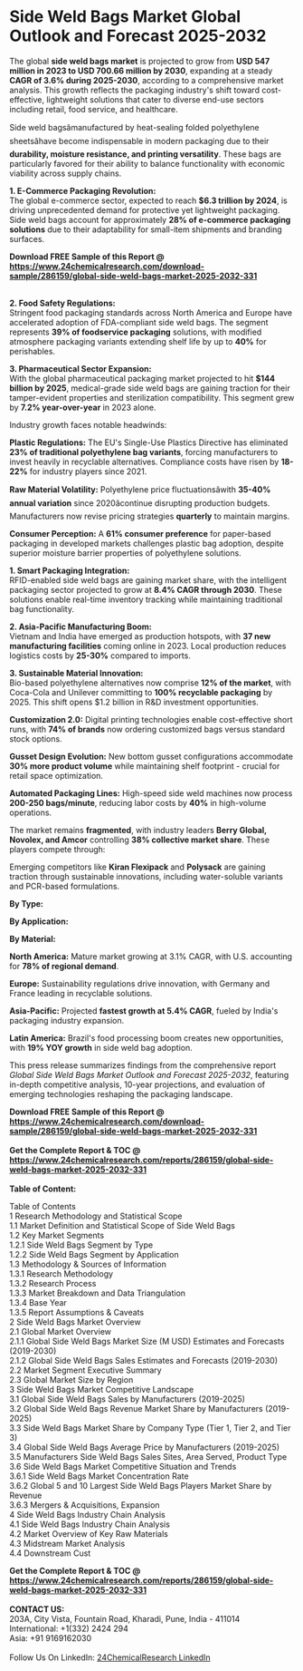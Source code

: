 <h1>Side Weld Bags Market Global Outlook and Forecast 2025-2032</h1><p>The global <strong>side weld bags market</strong> is projected to grow from <strong>USD 547 million in 2023 to USD 700.66 million by 2030</strong>, expanding at a steady <strong>CAGR of 3.6% during 2025-2030</strong>, according to a comprehensive market analysis. This growth reflects the packaging industry's shift toward cost-effective, lightweight solutions that cater to diverse end-use sectors including retail, food service, and healthcare.</p><p>Side weld bagsâmanufactured by heat-sealing folded polyethylene sheetsâhave become indispensable in modern packaging due to their <strong>durability, moisture resistance, and printing versatility</strong>. These bags are particularly favored for their ability to balance functionality with economic viability across supply chains.</p><p><strong>1. E-Commerce Packaging Revolution:</strong><br>
The global e-commerce sector, expected to reach <strong>$6.3 trillion by 2024</strong>, is driving unprecedented demand for protective yet lightweight packaging. Side weld bags account for approximately <strong>28% of e-commerce packaging solutions</strong> due to their adaptability for small-item shipments and branding surfaces.</p><div><b>Download FREE Sample of this Report @ 
            <a href="https://www.24chemicalresearch.com/download-sample/286159/global-side-weld-bags-market-2025-2032-331">
            https://www.24chemicalresearch.com/download-sample/286159/global-side-weld-bags-market-2025-2032-331</a></b></div><br><p><strong>2. Food Safety Regulations:</strong><br>
Stringent food packaging standards across North America and Europe have accelerated adoption of FDA-compliant side weld bags. The segment represents <strong>39% of foodservice packaging</strong> solutions, with modified atmosphere packaging variants extending shelf life by up to <strong>40%</strong> for perishables.</p><p><strong>3. Pharmaceutical Sector Expansion:</strong><br>
With the global pharmaceutical packaging market projected to hit <strong>$144 billion by 2025</strong>, medical-grade side weld bags are gaining traction for their tamper-evident properties and sterilization compatibility. This segment grew by <strong>7.2% year-over-year</strong> in 2023 alone.</p><p>Industry growth faces notable headwinds:</p><p><strong>Plastic Regulations:</strong> The EU's Single-Use Plastics Directive has eliminated <strong>23% of traditional polyethylene bag variants</strong>, forcing manufacturers to invest heavily in recyclable alternatives. Compliance costs have risen by <strong>18-22%</strong> for industry players since 2021.</p><p><strong>Raw Material Volatility:</strong> Polyethylene price fluctuationsâwith <strong>35-40% annual variation</strong> since 2020âcontinue disrupting production budgets. Manufacturers now revise pricing strategies <strong>quarterly</strong> to maintain margins.</p><p><strong>Consumer Perception:</strong> A <strong>61% consumer preference</strong> for paper-based packaging in developed markets challenges plastic bag adoption, despite superior moisture barrier properties of polyethylene solutions.</p><p><strong>1. Smart Packaging Integration:</strong><br>
RFID-enabled side weld bags are gaining market share, with the intelligent packaging sector projected to grow at <strong>8.4% CAGR through 2030</strong>. These solutions enable real-time inventory tracking while maintaining traditional bag functionality.</p><p><strong>2. Asia-Pacific Manufacturing Boom:</strong><br>
Vietnam and India have emerged as production hotspots, with <strong>37 new manufacturing facilities</strong> coming online in 2023. Local production reduces logistics costs by <strong>25-30%</strong> compared to imports.</p><p><strong>3. Sustainable Material Innovation:</strong><br>
Bio-based polyethylene alternatives now comprise <strong>12% of the market</strong>, with Coca-Cola and Unilever committing to <strong>100% recyclable packaging</strong> by 2025. This shift opens $1.2 billion in R&amp;D investment opportunities.</p><p><strong>Customization 2.0:</strong> Digital printing technologies enable cost-effective short runs, with <strong>74% of brands</strong> now ordering customized bags versus standard stock options.</p><p><strong>Gusset Design Evolution:</strong> New bottom gusset configurations accommodate <strong>30% more product volume</strong> while maintaining shelf footprint - crucial for retail space optimization.</p><p><strong>Automated Packaging Lines:</strong> High-speed side weld machines now process <strong>200-250 bags/minute</strong>, reducing labor costs by <strong>40%</strong> in high-volume operations.</p><p>The market remains <strong>fragmented</strong>, with industry leaders <strong>Berry Global, Novolex, and Amcor</strong> controlling <strong>38% collective market share</strong>. These players compete through:</p><p>Emerging competitors like <strong>Kiran Flexipack</strong> and <strong>Polysack</strong> are gaining traction through sustainable innovations, including water-soluble variants and PCR-based formulations.</p><p><strong>By Type:</strong></p><p><strong>By Application:</strong></p><p><strong>By Material:</strong></p><p><strong>North America:</strong> Mature market growing at 3.1% CAGR, with U.S. accounting for <strong>78% of regional demand</strong>.</p><p><strong>Europe:</strong> Sustainability regulations drive innovation, with Germany and France leading in recyclable solutions.</p><p><strong>Asia-Pacific:</strong> Projected <strong>fastest growth at 5.4% CAGR</strong>, fueled by India's packaging industry expansion.</p><p><strong>Latin America:</strong> Brazil's food processing boom creates new opportunities, with <strong>19% YOY growth</strong> in side weld bag adoption.</p><p>This press release summarizes findings from the comprehensive report <em>Global Side Weld Bags Market Outlook and Forecast 2025-2032</em>, featuring in-depth competitive analysis, 10-year projections, and evaluation of emerging technologies reshaping the packaging landscape.</p><div><b>Download FREE Sample of this Report @ 
            <a href="https://www.24chemicalresearch.com/download-sample/286159/global-side-weld-bags-market-2025-2032-331">
            https://www.24chemicalresearch.com/download-sample/286159/global-side-weld-bags-market-2025-2032-331</a></b></div><br><div><b>Get the Complete Report & TOC @ 
            <a href="https://www.24chemicalresearch.com/reports/286159/global-side-weld-bags-market-2025-2032-331">
            https://www.24chemicalresearch.com/reports/286159/global-side-weld-bags-market-2025-2032-331</a></b></div><br>
            <b>Table of Content:</b><p>Table of Contents<br />
1 Research Methodology and Statistical Scope<br />
1.1 Market Definition and Statistical Scope of Side Weld Bags<br />
1.2 Key Market Segments<br />
1.2.1 Side Weld Bags Segment by Type<br />
1.2.2 Side Weld Bags Segment by Application<br />
1.3 Methodology & Sources of Information<br />
1.3.1 Research Methodology<br />
1.3.2 Research Process<br />
1.3.3 Market Breakdown and Data Triangulation<br />
1.3.4 Base Year<br />
1.3.5 Report Assumptions & Caveats<br />
2 Side Weld Bags Market Overview<br />
2.1 Global Market Overview<br />
2.1.1 Global Side Weld Bags Market Size (M USD) Estimates and Forecasts (2019-2030)<br />
2.1.2 Global Side Weld Bags Sales Estimates and Forecasts (2019-2030)<br />
2.2 Market Segment Executive Summary<br />
2.3 Global Market Size by Region<br />
3 Side Weld Bags Market Competitive Landscape<br />
3.1 Global Side Weld Bags Sales by Manufacturers (2019-2025)<br />
3.2 Global Side Weld Bags Revenue Market Share by Manufacturers (2019-2025)<br />
3.3 Side Weld Bags Market Share by Company Type (Tier 1, Tier 2, and Tier 3)<br />
3.4 Global Side Weld Bags Average Price by Manufacturers (2019-2025)<br />
3.5 Manufacturers Side Weld Bags Sales Sites, Area Served, Product Type<br />
3.6 Side Weld Bags Market Competitive Situation and Trends<br />
3.6.1 Side Weld Bags Market Concentration Rate<br />
3.6.2 Global 5 and 10 Largest Side Weld Bags Players Market Share by Revenue<br />
3.6.3 Mergers & Acquisitions, Expansion<br />
4 Side Weld Bags Industry Chain Analysis<br />
4.1 Side Weld Bags Industry Chain Analysis<br />
4.2 Market Overview of Key Raw Materials<br />
4.3 Midstream Market Analysis<br />
4.4 Downstream Cust</p><div><b>Get the Complete Report & TOC @ 
            <a href="https://www.24chemicalresearch.com/reports/286159/global-side-weld-bags-market-2025-2032-331">
            https://www.24chemicalresearch.com/reports/286159/global-side-weld-bags-market-2025-2032-331</a></b></div><br><b>CONTACT US:</b><br>
            203A, City Vista, Fountain Road, Kharadi, Pune, India - 411014<br>
            International: +1(332) 2424 294<br>
            Asia: +91 9169162030 <br><br>
            Follow Us On LinkedIn: <a href="https://www.linkedin.com/company/24chemicalresearch/">24ChemicalResearch LinkedIn</a>